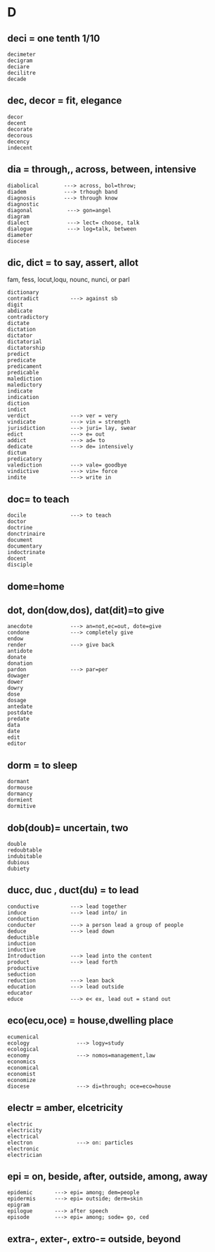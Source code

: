 # D
## deci = one tenth 1/10
```
decimeter
decigram
deciare
decilitre
decade
```
## dec, decor = fit, elegance
```
decor
decent
decorate
decorous
decency
indecent
```
## dia = through,, across, between, intensive
```
diabolical        ---> across, bol=throw;
diadem            ---> trhough band
diagnosis         ---> through know
diagnostic
diagonal           ---> gon=angel
diagram
dialect            ---> lect= choose, talk
dialogue           ---> log=talk, between
diameter           
diocese            
```



## dic, dict =  to say, assert, allot

fam, fess, locut,loqu, nounc, nunci, or parl
```
dictionary
contradict          ---> against sb 
digit
abdicate            
contradictory
dictate
dictation
dictator
dictatorial
dictatorship
predict
predicate
predicament
predicable
malediction
maledictory
indicate
indication
diction
indict
verdict             ---> ver = very
vindicate           ---> vin = strength
jurisdiction        ---> juri= lay, swear
edict               ---> e= out
addict              ---> ad= to
dedicate            ---> de= intensively
dictum
predicatory
valediction         ---> vale= goodbye
vindictive          ---> vin= force
indite              ---> write in
```
## doc= to teach
```
docile              ---> to teach
doctor
doctrine
donctrinaire
document
documentary
indoctrinate
docent
disciple
```
## dome=home

## dot, don(dow,dos), dat(dit)=to give
```
anecdote            ---> an=not,ec=out, dote=give
condone             ---> completely give
endow
render              ---> give back
antidote      
donate
donation
pardon              ---> par=per
dowager
dower
dowry
dose
dosage
antedate
postdate
predate
data
date
edit
editor
```
## dorm = to sleep
```
dormant
dormouse
dormancy
dormient
dormitive
```
## dob(doub)= uncertain, two
```
double
redoubtable
indubitable
dubious
dubiety

```

## ducc, duc , duct(du) = to lead
```
conductive          ---> lead together
induce              ---> lead into/ in
conduction         
conducter           ---> a person lead a group of people
deduce              ---> lead down
deductible
induction           
inductive
Introduction        ---> lead into the content 
product             ---> lead forth 
productive
seduction
reduction           ---> lean back 
education           ---> lead outside
educator
educe               ---> e< ex, lead out = stand out
```
## eco(ecu,oce) = house,dwelling place
```
ecumenical
ecology               ---> logy=study
ecological
economy               ---> nomos=management,law
economics
economical
economist
economize
diocese               ---> di=through; oce=eco=house
```
## electr = amber, elcetricity
```
electric
electricity
electrical
electron              ---> on: particles
electronic
electrician
```
## epi = on, beside, after, outside, among, away
```
epidemic       ---> epi= among; dem=people
epidermis      ---> epi= outside; derm=skin
epigram    
epilogue       ---> after speech
episode        ---> epi= among; sode= go, ced
```
## extra-, exter-, extro-= outside, beyond







